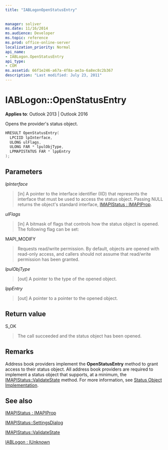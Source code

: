 ```yaml
---
title: "IABLogonOpenStatusEntry"
 
 
manager: soliver
ms.date: 11/16/2014
ms.audience: Developer
ms.topic: reference
ms.prod: office-online-server
localization_priority: Normal
api_name:
- IABLogon.OpenStatusEntry
api_type:
- COM
ms.assetid: 66f1e246-a67a-4f8a-ae3a-6a8ec8c2b367
description: "Last modified: July 23, 2011"
---
```


# IABLogon::OpenStatusEntry

  
  
**Applies to**: Outlook 2013 | Outlook 2016 
  
Opens the provider's status object.
  
```cpp
HRESULT OpenStatusEntry(
  LPCIID lpInterface,
  ULONG ulFlags,
  ULONG FAR * lpulObjType,
  LPMAPISTATUS FAR * lppEntry
);
```

## Parameters

 _lpInterface_
  
> [in] A pointer to the interface identifier (IID) that represents the interface that must be used to access the status object. Passing NULL returns the object's standard interface, [IMAPIStatus : IMAPIProp](imapistatusimapiprop.md).
    
 _ulFlags_
  
> [in] A bitmask of flags that controls how the status object is opened. The following flag can be set:
    
MAPI_MODIFY 
  
> Requests read/write permission. By default, objects are opened with read-only access, and callers should not assume that read/write permission has been granted.
    
 _lpulObjType_
  
> [out] A pointer to the type of the opened object.
    
 _lppEntry_
  
> [out] A pointer to a pointer to the opened object.
    
## Return value

S_OK 
  
> The call succeeded and the status object has been opened.
    
## Remarks

Address book providers implement the **OpenStatusEntry** method to grant access to their status object. All address book providers are required to implement a status object that supports, at a minimum, the [IMAPIStatus::ValidateState](imapistatus-validatestate.md) method. For more information, see [Status Object Implementation](status-object-implementation.md).
  
## See also



[IMAPIStatus : IMAPIProp](imapistatusimapiprop.md)
  
[IMAPIStatus::SettingsDialog](imapistatus-settingsdialog.md)
  
[IMAPIStatus::ValidateState](imapistatus-validatestate.md)
  
[IABLogon : IUnknown](iablogoniunknown.md)

